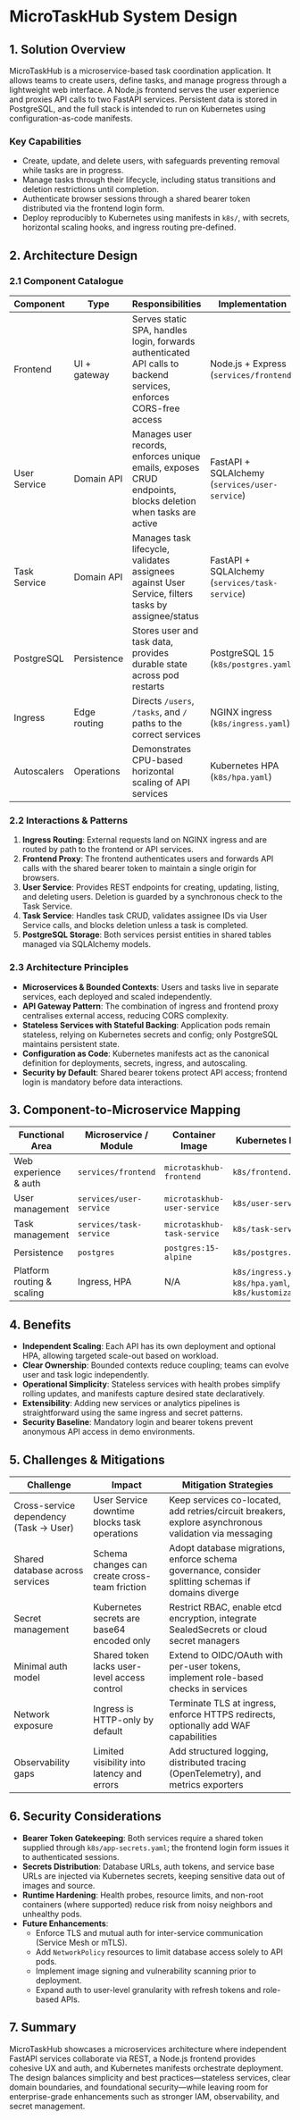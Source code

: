 # MicroTaskHub System Design

## 1. Solution Overview
MicroTaskHub is a microservice-based task coordination application. It allows teams to create users, define tasks, and manage progress through a lightweight web interface. A Node.js frontend serves the user experience and proxies API calls to two FastAPI services. Persistent data is stored in PostgreSQL, and the full stack is intended to run on Kubernetes using configuration-as-code manifests.

### Key Capabilities
- Create, update, and delete users, with safeguards preventing removal while tasks are in progress.
- Manage tasks through their lifecycle, including status transitions and deletion restrictions until completion.
- Authenticate browser sessions through a shared bearer token distributed via the frontend login form.
- Deploy reproducibly to Kubernetes using manifests in `k8s/`, with secrets, horizontal scaling hooks, and ingress routing pre-defined.

## 2. Architecture Design
### 2.1 Component Catalogue
| Component | Type | Responsibilities | Implementation | Kubernetes Workload |
| --- | --- | --- | --- | --- |
| Frontend | UI + gateway | Serves static SPA, handles login, forwards authenticated API calls to backend services, enforces CORS-free access | Node.js + Express (`services/frontend`) | `k8s/frontend.yaml` Deployment + Service |
| User Service | Domain API | Manages user records, enforces unique emails, exposes CRUD endpoints, blocks deletion when tasks are active | FastAPI + SQLAlchemy (`services/user-service`) | `k8s/user-service.yaml` Deployment + Service |
| Task Service | Domain API | Manages task lifecycle, validates assignees against User Service, filters tasks by assignee/status | FastAPI + SQLAlchemy (`services/task-service`) | `k8s/task-service.yaml` Deployment + Service |
| PostgreSQL | Persistence | Stores user and task data, provides durable state across pod restarts | PostgreSQL 15 (`k8s/postgres.yaml`) | StatefulSet + headless Service |
| Ingress | Edge routing | Directs `/users`, `/tasks`, and `/` paths to the correct services | NGINX ingress (`k8s/ingress.yaml`) | Ingress resource |
| Autoscalers | Operations | Demonstrates CPU-based horizontal scaling of API services | Kubernetes HPA (`k8s/hpa.yaml`) | HorizontalPodAutoscaler |

### 2.2 Interactions & Patterns
1. **Ingress Routing**: External requests land on NGINX ingress and are routed by path to the frontend or API services.
2. **Frontend Proxy**: The frontend authenticates users and forwards API calls with the shared bearer token to maintain a single origin for browsers.
3. **User Service**: Provides REST endpoints for creating, updating, listing, and deleting users. Deletion is guarded by a synchronous check to the Task Service.
4. **Task Service**: Handles task CRUD, validates assignee IDs via User Service calls, and blocks deletion unless a task is completed.
5. **PostgreSQL Storage**: Both services persist entities in shared tables managed via SQLAlchemy models.

### 2.3 Architecture Principles
- **Microservices & Bounded Contexts**: Users and tasks live in separate services, each deployed and scaled independently.
- **API Gateway Pattern**: The combination of ingress and frontend proxy centralises external access, reducing CORS complexity.
- **Stateless Services with Stateful Backing**: Application pods remain stateless, relying on Kubernetes secrets and config; only PostgreSQL maintains persistent state.
- **Configuration as Code**: Kubernetes manifests act as the canonical definition for deployments, secrets, ingress, and autoscaling.
- **Security by Default**: Shared bearer tokens protect API access; frontend login is mandatory before data interactions.

## 3. Component-to-Microservice Mapping
| Functional Area | Microservice / Module | Container Image | Kubernetes Resource |
| --- | --- | --- | --- |
| Web experience & auth | `services/frontend` | `microtaskhub-frontend` | `k8s/frontend.yaml` |
| User management | `services/user-service` | `microtaskhub-user-service` | `k8s/user-service.yaml` |
| Task management | `services/task-service` | `microtaskhub-task-service` | `k8s/task-service.yaml` |
| Persistence | `postgres` | `postgres:15-alpine` | `k8s/postgres.yaml` |
| Platform routing & scaling | Ingress, HPA | N/A | `k8s/ingress.yaml`, `k8s/hpa.yaml`, `k8s/kustomization.yaml` |

## 4. Benefits
- **Independent Scaling**: Each API has its own deployment and optional HPA, allowing targeted scale-out based on workload.
- **Clear Ownership**: Bounded contexts reduce coupling; teams can evolve user and task logic independently.
- **Operational Simplicity**: Stateless services with health probes simplify rolling updates, and manifests capture desired state declaratively.
- **Extensibility**: Adding new services or analytics pipelines is straightforward using the same ingress and secret patterns.
- **Security Baseline**: Mandatory login and bearer tokens prevent anonymous API access in demo environments.

## 5. Challenges & Mitigations
| Challenge | Impact | Mitigation Strategies |
| --- | --- | --- |
| Cross-service dependency (Task → User) | User Service downtime blocks task operations | Keep services co-located, add retries/circuit breakers, explore asynchronous validation via messaging |
| Shared database across services | Schema changes can create cross-team friction | Adopt database migrations, enforce schema governance, consider splitting schemas if domains diverge |
| Secret management | Kubernetes secrets are base64 encoded only | Restrict RBAC, enable etcd encryption, integrate SealedSecrets or cloud secret managers |
| Minimal auth model | Shared token lacks user-level access control | Extend to OIDC/OAuth with per-user tokens, implement role-based checks in services |
| Network exposure | Ingress is HTTP-only by default | Terminate TLS at ingress, enforce HTTPS redirects, optionally add WAF capabilities |
| Observability gaps | Limited visibility into latency and errors | Add structured logging, distributed tracing (OpenTelemetry), and metrics exporters |

## 6. Security Considerations
- **Bearer Token Gatekeeping**: Both services require a shared token supplied through `k8s/app-secrets.yaml`; the frontend login form issues it to authenticated sessions.
- **Secrets Distribution**: Database URLs, auth tokens, and service base URLs are injected via Kubernetes secrets, keeping sensitive data out of images and source.
- **Runtime Hardening**: Health probes, resource limits, and non-root containers (where supported) reduce risk from noisy neighbors and unhealthy pods.
- **Future Enhancements**:
  - Enforce TLS and mutual auth for inter-service communication (Service Mesh or mTLS).
  - Add `NetworkPolicy` resources to limit database access solely to API pods.
  - Implement image signing and vulnerability scanning prior to deployment.
  - Expand auth to user-level granularity with refresh tokens and role-based APIs.

## 7. Summary
MicroTaskHub showcases a microservices architecture where independent FastAPI services collaborate via REST, a Node.js frontend provides cohesive UX and auth, and Kubernetes manifests orchestrate deployment. The design balances simplicity and best practices—stateless services, clear domain boundaries, and foundational security—while leaving room for enterprise-grade enhancements such as stronger IAM, observability, and secret management.
